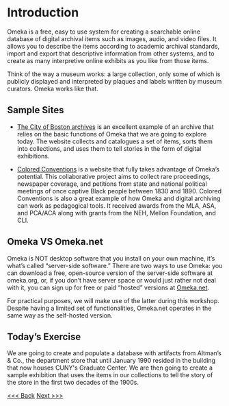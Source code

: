 # Introduction

Omeka is a free, easy to use system for creating a searchable online database of digital archival items such as images, audio, and video files. It allows you to describe the items according to academic archival standards, import and export that descriptive information from other systems, and to create as many interpretive online exhibits as you like from those items.

Think of the way a museum works: a large collection, only some of which is publicly displayed and interpreted by plaques and labels written by museum curators. Omeka works like that. 

## Sample Sites
* [The City of Boston archives](https://cityofbostonarchives.omeka.net/) is an excellent example of an archive that relies on the basic functions of Omeka that we are going to explore today. The website collects and catalogues a set of items, sorts them into collections, and uses them to tell stories in the form of digital exhibitions. 

* [Colored Conventions](http://coloredconventions.org/) is a website that fully takes advantage of Omeka’s potential. This collaborative project aims to collect rare proceedings, newspaper coverage, and petitions from state and national political meetings of once captive Black people between 1830 and 1890. Colored Conventions is also a great example of how Omeka and digital archiving can work as pedagogical tools. It received awards from the MLA, ASA, and PCA/ACA along with grants from the NEH, Mellon Foundation, and CLI.

## Omeka VS Omeka.net
Omeka is NOT desktop software that you install on your own machine, it’s what’s called “server-side software.” There are two ways to use Omeka: you can download a free, open-source version of the server-side software at omeka.org, or, if you don’t have server space or would just rather not deal with it, you can sign up for free or paid “hosted” versions at [Omeka.net](http://omeka.net). 

For practical purposes, we will make use of the latter during this workshop. Despite having a limited set of functionalities, Omeka.net operates in the same way as the self-hosted version.  

## Today’s Exercise
We are going to create and populate a database with artifacts from Altman’s & Co., the department store that until January 1990 resided in the building that now houses CUNY's Graduate Center. We are then going to create a sample exhibition that uses the items in our collections to tell the story of the store in the first two decades of the 1900s.

[<<< Back](.../README.md) [Next >>>](theoreticalconcerns.md)
